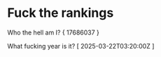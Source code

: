 # Fuck the rankings

Who the hell am I?
{ 17686037 }

What fucking year is it?
[ 2025-03-22T03:20:00Z ]

